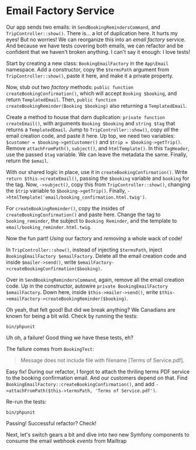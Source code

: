 # Email Factory Service

Our app sends two emails: in `SendBookingRemindersCommand`, and
`TripController::show()`. There is... a lot of duplication here.
It hurts my eyes! But no worries! We can reorganize this into an *email factory*
service. And because we have tests covering both emails,
we can refactor and be confident that we haven't broken anything. I can't say it
enough: I love tests!

Start by creating a new class: `BookingEmailFactory` in the `App\Email` namespace.
Add a constructor, copy the `$termsPath` argument from `TripController::show()`,
paste it here, and make it a private property.

Now, stub out two *factory* methods: `public function createBookingConfirmation()`,
which will accept `Booking $booking`, and return `TemplatedEmail`. Then,
`public function createBookingReminder(Booking $booking)` also returning a  `TemplatedEmail`.

Create a method to house that darn duplication: `private function createEmail()`,
with arguments `Booking $booking` and `string $tag` that returns a `TemplatedEmail`.
Jump to `TripController::show()`, copy *all* the email creation code, and paste it
here. Up top, we need two variables: `$customer = $booking->getCustomer()` and
`$trip = $booking->getTrip()`. Remove `attachFromPath()`, `subject()`, and
`htmlTemplate()`. In this `TagHeader`, use the passed `$tag` variable. We can leave the
metadata the same. Finally, return the `$email`.

With our shared logic in place, use it in `createBookingConfirmation()`. Write
`return $this->createEmail()`, passing the `$booking` variable and `booking` for
the tag. Now, `->subject()`, copy this from `TripController::show()`, changing the `$trip`
variable to `$booking->getTrip()`. Finally, `->htmlTemplate('email/booking_confirmation.html.twig')`.

For `createBookingReminder()`, copy the insides of `createBookingConfirmation()` and
paste here. Change the tag to `booking_reminder`, the subject to `Booking Reminder`,
and the template to `email/booking_reminder.html.twig`.

Now the fun part! *Using* our factory and *removing* a whole wack of code!

In `TripController::show()`, instead of injecting `$termsPath`, inject
`BookingEmailFactory $emailFactory`. Delete all the email creation code and
inside `$mailer->send()`, write `$emailFactory->createBookingConfirmation($booking)`.

Over in `SendBookingRemindersCommand`, again, remove all the email creation code. Up
in the constructor, autowire `private BookingEmailFactory $emailFactory`. Down here,
inside `$this->mailer->send()`, write `$this->emailFactory->createBookingReminder($booking)`.

Oh yeah, that felt good! But did we break anything? We Canadians are known for being
a bit wild. Check by running the tests:

```terminal
bin/phpunit
```

Uh oh, a failure! Good thing we have these tests, eh?

The failure comes from `BookingTest`:

> Message does not include file with filename [Terms of Service.pdf].

Easy fix! During our refactor, I forgot to attach the
thriling terms PDF service to the booking confirmation email. And our
customers depend on that. Find
`BookingEmailFactory::createBookingConfirmation()`, and add
`->attachFromPath($this->termsPath, 'Terms of Service.pdf')`.

Re-run the tests:

```terminal-silent
bin/phpunit
```

Passing! Successful refactor? Check!

Next, let's switch gears a bit and dive into *two* new Symfony components
to consume the email webhook *events* from Mailtrap

